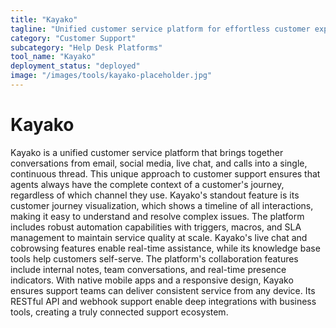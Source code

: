 ```yaml
---
title: "Kayako"
tagline: "Unified customer service platform for effortless customer experiences"
category: "Customer Support"
subcategory: "Help Desk Platforms"
tool_name: "Kayako"
deployment_status: "deployed"
image: "/images/tools/kayako-placeholder.jpg"
---
```


# Kayako

Kayako is a unified customer service platform that brings together conversations from email, social media, live chat, and calls into a single, continuous thread. This unique approach to customer support ensures that agents always have the complete context of a customer's journey, regardless of which channel they use. Kayako's standout feature is its customer journey visualization, which shows a timeline of all interactions, making it easy to understand and resolve complex issues. The platform includes robust automation capabilities with triggers, macros, and SLA management to maintain service quality at scale. Kayako's live chat and cobrowsing features enable real-time assistance, while its knowledge base tools help customers self-serve. The platform's collaboration features include internal notes, team conversations, and real-time presence indicators. With native mobile apps and a responsive design, Kayako ensures support teams can deliver consistent service from any device. Its RESTful API and webhook support enable deep integrations with business tools, creating a truly connected support ecosystem.
